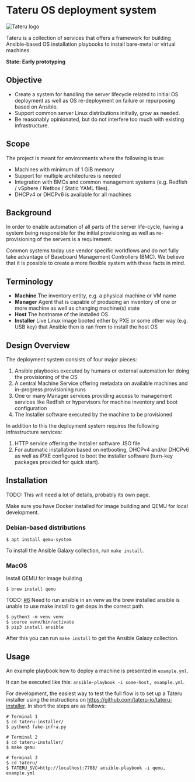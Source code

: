 # Tateru OS deployment system

![Tateru logo](https://tateru.io/tateru-web-small.png)

Tateru is a collection of services that offers a framework for building Ansible-based OS
installation playbooks to install bare-metal or virtual machines.

**State: Early prototyping**

## Objective

 * Create a system for handling the server lifecycle related to initial OS deployment
as well as OS re-deployment on failure or repurposing based on Ansible.
 * Support common server Linux distributions initially, grow as needed.
 * Be reasonably opinionated, but do not interfere too much with existing infrastructure.

## Scope

The project is meant for environments where the following is true:

 * Machines with minimum of 1 GiB memory
 * Support for multiple architectures is needed
 * Integration with BMCs and common management systems (e.g. Redfish / vSphere / Netbox / Static YAML files).
 * DHCPv4 or DHCPv6 is available for all machines

## Background
In order to enable automation of all parts of the server life-cycle, having a system
being responsible for the initial provisioning as well as re-provisioning of the servers is a requirement.

Common systems today use vendor specific workflows and do not fully take advantage of
Baseboard Management Controllers (BMC). We believe that it is possible to create a more flexible system with these facts in mind.

## Terminology

* **Machine** The inventory entity, e.g. a physical machine or VM name
* **Manager** Agent that is capable of producing an inventory of one or more machine as well as changing machine(s) state
* **Host** The hostname of the installed OS
* **Installer** Live Linux image booted either by PXE or some other way (e.g. USB key) that Ansible then 
is ran from to install the host OS

## Design Overview

The deployment system consists of four major pieces:
 1. Ansible playbooks executed by humans or external automation for doing the provisioning of the OS
 2. A central Machine Service offering metadata on available machines and in-progress provisioning runs
 3. One or many Manager services providing access to management services like Redfish or hypervisors for machine inventory and boot configuration
 4. The Installer software executed by the machine to be provisioned

In addition to this the deployment system requires the following infrastructure services:
 1. HTTP service offering the Installer software .ISO file
 2. For automatic installation based on netbooting, DHCPv4 and/or DHCPv6 as well as iPXE configured to boot the
 installer software (turn-key packages provided for quick start).

## Installation
TODO: This will need a lot of details, probably its own page.

Make sure you have Docker installed for image building and QEMU for local development.

### Debian-based distributions
```
$ apt install qemu-system
```
To install the Ansible Galaxy collection, run `make install`.


### MacOS
Install QEMU for image building
```
$ brew install qemu
```
TODO: [#6](https://github.com/tateru/tateru/issues/6) Need to run ansible in an venv as the brew installed ansible is unable to use make install to get deps in the correct path.
```
$ python3 -m venv venv
$ source venv/bin/activate
$ pip3 install ansible
```
After this you can run `make install` to get the Ansible Galaxy collection.


## Usage

An example playbook how to deploy a machine is presented in `example.yml`.

It can be executed like this: `ansible-playbook -i some-host, example.yml`.

For development, the easiest way to test the full flow is to set up
a Tateru installer using the instructions on https://github.com/tateru-io/tateru-installer.
In short the steps are as follows:

```
# Terminal 1
$ cd tateru-installer/
$ python3 fake-infra.py

# Terminal 2
$ cd tateru-installer/
$ make qemu

# Terminal 3
$ cd tateru/
$ TATERU_SVC=http://localhost:7708/ ansible-playbook -i qemu, example.yml
```

